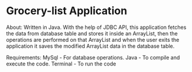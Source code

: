 # Grocery-list Application

About:
    Written in Java. With the help of JDBC API, this application fetches the data from database table and stores it inside an ArrayList, then the operations are     performed on that ArrayList and when the user exits the application it saves the modified ArrayList data in the database table.

Requirements:
    MySql - For database operations.
    Java - To compile and execute the code.
    Terminal - To run the code
